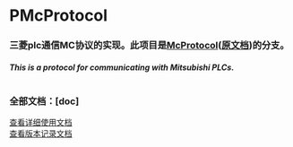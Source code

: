 # PMcProtocol

### 三菱plc通信MC协议的实现。此项目是[McProtocol](https://github.com/SecondShiftEngineer/McProtocol)([原文档](https://www.nuget.org/packages/McProtocol#readme-body-tab))的分支。
##### This is a protocol for communicating with Mitsubishi PLCs. 
#

### 全部文档：[doc]
[查看详细使用文档](PMcProtocol/docs/README.md)   
[查看版本记录文档](PMcProtocol/docs/VERSION.md)   
